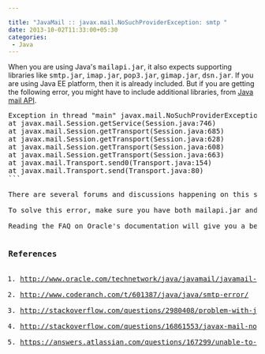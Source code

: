 ```yaml
---

title: "JavaMail :: javax.mail.NoSuchProviderException: smtp "
date: 2013-10-02T11:33:00+05:30
categories:
 - Java
---
```


When you are using Java's <tt>mailapi.jar</tt>, it also expects supporting libraries like <tt>smtp.jar</tt>, <tt>imap.jar</tt>, <tt>pop3.jar</tt>, <tt>gimap.jar</tt>, <tt>dsn.jar</tt>. If you are using Java EE platform, then it is already included. But if you are getting the following error, you might have to include additional libraries, from <a href="https://java.net/projects/javamail/pages/Home/">Java mail API</a>.
 <pre class="brush:java">
Exception in thread "main" javax.mail.NoSuchProviderException: smtp
at javax.mail.Session.getService(Session.java:746)
at javax.mail.Session.getTransport(Session.java:685)
at javax.mail.Session.getTransport(Session.java:628)
at javax.mail.Session.getTransport(Session.java:608)
at javax.mail.Session.getTransport(Session.java:663)
at javax.mail.Transport.send0(Transport.java:154)
at javax.mail.Transport.send(Transport.java:80)
```
 
There are several forums and discussions happening on this same issue. Surprisingly, this is a small class path issue.
 
To solve this error, make sure you have both <tt>mailapi.jar</tt> and <tt>smtp.jar</tt> in your classpath. Also, make sure you don't have duplicate jar files in your class path.
 
Reading the FAQ on Oracle's documentation will give you a better idea. <a href="http://www.oracle.com/technetwork/java/javamail/faq/index.html">http://www.oracle.com/technetwork/java/javamail/faq/index.html</a>
 <h3>References</h3><ol> <li><a href="http://www.oracle.com/technetwork/java/javamail/javamail-138606.html">http://www.oracle.com/technetwork/java/javamail/javamail-138606.html</a></li> <li><a href="http://www.coderanch.com/t/601387/java/java/smtp-error/">http://www.coderanch.com/t/601387/java/java/smtp-error/</a></li> <li><a href="http://stackoverflow.com/questions/2980408/problem-with-java-mail-no-provider-for-smtp/">http://stackoverflow.com/questions/2980408/problem-with-java-mail-no-provider-for-smtp/</a></li> <li><a href="http://stackoverflow.com/questions/16861553/javax-mail-nosuchproviderexception-no-provider-for-smtps/">http://stackoverflow.com/questions/16861553/javax-mail-nosuchproviderexception-no-provider-for-smtps/</a></li> <li><a href="https://answers.atlassian.com/questions/167299/unable-to-send-email-and-error-as-javax-mail-nosuchproviderexception/">https://answers.atlassian.com/questions/167299/unable-to-send-email-and-error-as-javax-mail-nosuchproviderexception/</a></li></ol> 
